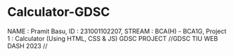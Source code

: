 # Calculator-GDSC
NAME : Pramit Basu,
ID : 231001102207,
STREAM : BCA(H) - BCA1G,
Project 1 : Calculator (Using HTML, CSS & JS)
GDSC PROJECT
//GDSC TIU WEB DASH 2023 //
